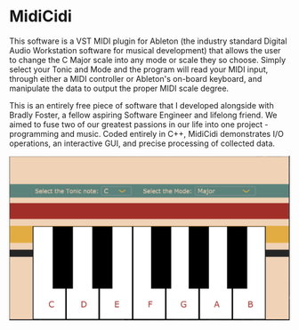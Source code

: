 # MidiCidi

This software is a VST MIDI plugin for Ableton (the industry standard Digital Audio Workstation software for musical development) that allows the user to change the C Major scale into any mode or scale they so choose. Simply select your Tonic and Mode and the program will read your MIDI input, through either a MIDI controller or Ableton&#39;s on-board keyboard, and manipulate the data to output the proper MIDI scale degree.

This is an entirely free piece of software that I developed alongside with Bradly Foster, a fellow aspiring Software Engineer and lifelong friend. We aimed to fuse two of our greatest passions in our life into one project - programming and music. Coded entirely in C++, MidiCidi demonstrates I/O operations, an interactive GUI, and precise processing of collected data.

![alt text](midicidiGUI.png)
